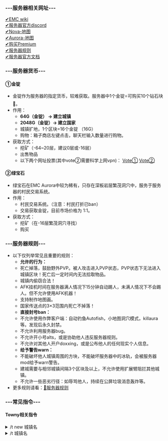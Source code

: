 ### ---服务器相关网址---
  <a href="https://wiki.earthmc.net">✔EMC wiki</a>
  <br>
  <a href="https://discord.com/invite/TFVYpWQ">✔服务器官方discord</a>
  <br>
  <a target="_blank" rel="noreferrer" href="https://earthmc.net/map/nova/" data-no-instant>✔Nova-地图</a>
  <br>
  <a target="_blank" rel="noreferrer" href="https://earthmc.net/map/aurora/" data-no-instant>✔Aurora-地图</a>
  <br>
  <a href="https://store.earthmc.net/category/premium">✔购买Premium</a>
  <br>
  <a href="https://earthmc.net/docs/rules">✔服务器规则</a>
  <br>
  <a href="https://earthmc.net/docs">✔服务器官方文档</a>
 
### ---服务器货币---
#### ①金锭
  - 金锭作为服务器的指定货币，较难获取。服务器中1个金锭⭐可购买10个钻石块💎。
  - 作用：
      - **64G（金锭）  -> 建立城镇**
      - **2048G（金锭）-> 建立国家**
      - 城镇扩地，1个区块=16个金锭 （16G）
      - 购物：箱子商店左键点击，聊天栏输入数量进行购物。
  - 获取方式：
      - 挖矿（-64~20层，建议0层或-16层）
      - 出售物品
      - 以下两个网址投票(其中vote②需要科学上网vpn)：
      <a href="https://minecraftservers.org/vote/383495">Vote①</a>
      <a href="https://servers-minecraft.net/server-earthmc.1042/vote">Vote②</a>

#### ②绿宝石
  - 绿宝石在EMC Aurora中较为稀有，只存在深板岩层繁茂洞穴中，服务于服务器的村民交易系统。
  - 作用：
      - 村民交易系统。（注意：村民打折已ban）
      - 交易获取金锭，目前市场价格为 1:1。
  - 获取方式：
      - 挖矿（在-16层繁茂洞穴寻找）
      - 购买

### ---服务器规则---
  - 以下仅列举常见且重要的规则：
    - **允许的行为：**
     - 死亡掉落，鼓励野外PVP。被人攻击进入PVP状态，PVP状态下无法进入城镇区块！死亡后一定时间内无法拾取物品。
     - 城镇内偷窃合法！
     - AFK挂机时间在服务器满人情况下15分钟自动踢人，未满人情况下不会踢人。但不允许使用AFK机器！
     - 支持制作地图画。
     - 国家传送点的3×3范围内死亡不掉落！
    - **直接封号ban：**
     - 不允许使用作弊客户端：自动钓鱼Autofish，小地图洞穴模式，killaura等。发现后永久封禁。
     - 不允许利用服务器bug。
     - 不允许开小号alts，或是协助他人违反服务器规则。
     - 不允许对其他人开户doxxing，或是公布他人的任何现实个人信息。
    - **给予警告warn：**
     - 不能破坏他人城镇周围的方块，不能破坏服务器中的冰轨，会被服务器mod给予warn警告。
     - 建城需要与相邻城镇间隔3个区块及以上，不允许使用扩展臂阻拦其他城镇。
     - 不允许一些恶劣行径：如辱骂他人，持续在公屏垃圾消息轰炸等。
  - 更多规则请看：<a href="https://earthmc.net/docs/rules">🎐服务器规则</a>
### ---常见指令---
#### Towny相关指令
  <details>
    <summary>/t new 城镇名</summary>
    <br>使用背包中的64G建立城镇。
    <br>建立城镇时请小心谨慎，防止pvper杀人夺金。
    <br>建立城镇的城镇名可以随意，但最好是符合当地地名的英文。
  </details>
  <details>
    <summary>/t 城镇名</summary>
    <br>查看城镇详细信息。
  </details>
